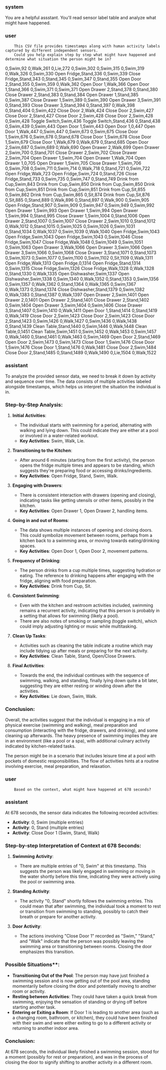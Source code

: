 ### system
You are a helpful assstant. You'll read sensor label table and analyze what might have happened.
### user

        This CSV file provides timestamps along with human activity labels captured by different independent sensors.
        Could you help explain step by step what might have happened and determine what situation the person might be in?
    
0,Swim,92
0,Walk,261
0,Lie,272
0,Swim,302
0,Swim,315
0,Swim,319
0,Walk,326
0,Swim,330
Open Fridge,Stand,336
0,Swim,339
Close Fridge,Stand,343
0,Stand,345
0,Swim,347
0,Stand,355
Open Door 2,Stand,355
0,Swim,359
0,Walk,362
Open Door 1,Walk,366
Open Door 1,Stand,366
0,Swim,371
0,Swim,371
Open Drawer 2,Stand,378
0,Stand,380
Close Drawer 2,Stand,383
0,Stand,384
Open Drawer 1,Stand,385
0,Swim,387
Close Drawer 1,Swim,389
0,Swim,390
Open Drawer 3,Swim,391
0,Stand,393
Close Drawer 3,Stand,394
0,Stand,397
0,Walk,398
0,Stand,404
0,Swim,422
Close Door 2,Walk,424
Close Door 2,Swim,427
Close Door 2,Stand,427
Close Door 2,Swim,428
Close Door 2,Swim,428
0,Swim,428
Toggle Switch,Swim,436
Toggle Switch,Stand,436
0,Stand,438
0,Swim,439
0,Swim,443
Open Door 1,Swim,443
Open Door 1,0,447
Open Door 1,Walk,447
0,Swim,447
0,Swim,673
0,Swim,675
Close Door 1,Swim,676
0,Swim,678
0,Stand,678
Close Door 1,Swim,678
Close Door 1,Swim,679
Close Door 1,Walk,679
0,Walk,679
0,Stand,685
Open Door 2,Swim,687
0,Swim,689
0,Walk,690
Open Drawer 2,Walk,699
Open Drawer 2,Swim,700
0,Stand,701
Close Drawer 2,Swim,702
Close Drawer 2,Swim,704
Open Drawer 1,Swim,704
Open Drawer 1,Walk,704
Open Drawer 1,0,705
Open Drawer 1,Swim,705
Close Drawer 1,Swim,706
0,Swim,708
0,Swim,711
0,Swim,714
0,Walk,718
0,Stand,721
0,Swim,722
Open Fridge,Walk,723
Open Fridge,Swim,724
0,Stand,726
Close Fridge,Stand,733
0,Swim,735
0,Swim,747
0,Stand,749
Drink from Cup,Swim,843
Drink from Cup,Swim,850
Drink from Cup,Swim,850
Drink from Cup,Swim,851
Drink from Cup,Swim,851
Drink from Cup,Sit,855
0,Swim,862
Drink from Cup,Swim,865
0,Sit,874
Drink from Cup,Sit,876
0,Sit,885
0,Stand,889
0,Walk,896
0,Stand,897
0,Walk,900
0,Swim,905
Open Fridge,Stand,907
0,Swim,909
0,Swim,947
0,Swim,949
0,Swim,992
Open Drawer 1,Swim,993
Open Drawer 1,Swim,994
Open Drawer 1,Swim,994
0,Stand,995
Close Drawer 1,Swim,1004
0,Stand,1006
Open Drawer 2,Stand,1007
0,Swim,1007
Close Drawer 2,Swim,1010
0,Stand,1012
0,Walk,1012
0,Stand,1015
0,Swim,1025
0,Swim,1026
0,Swim,1031
0,Stand,1034
0,Walk,1037
0,Swim,1039
0,Walk,1040
Open Fridge,Swim,1043
Open Fridge,Swim,1043
Open Fridge,Swim,1043
0,Swim,1046
Close Fridge,Swim,1047
Close Fridge,Walk,1048
0,Swim,1049
0,Swim,1051
0,Swim,1063
Open Drawer 3,Walk,1066
Open Drawer 3,Swim,1066
Open Drawer 3,Swim,1066
0,Swim,1068
Close Drawer 3,Stand,1071
0,Stand,1073
0,Swim,1073
0,Swim,1077
0,Swim,1100
0,Swim,1102
0,Sit,1109
0,Walk,1311
Open Fridge,Walk,1313
Open Fridge,0,1314
Open Fridge,Stand,1314
0,Swim,1315
Close Fridge,Swim,1326
Close Fridge,Walk,1328
0,Walk,1328
0,Stand,1330
0,Walk,1335
Open Dishwasher,Swim,1337
Open Dishwasher,Swim,1338
0,Swim,1340
0,Walk,1352
0,Stand,1353
0,Swim,1356
0,Swim,1357
0,Walk,1362
0,Stand,1364
0,Walk,1365
0,Swim,1367
0,Walk,1373
0,Stand,1374
Close Dishwasher,Stand,1379
0,Swim,1382
0,Walk,1383
0,Stand,1387
0,Walk,1397
Open Drawer 2,Swim,1401
Open Drawer 2,0,1401
Open Drawer 2,Stand,1401
Close Drawer 2,Stand,1402
0,Swim,1404
Open Drawer 3,Swim,1404
0,Swim,1406
Close Drawer 3,Stand,1407
0,Swim,1410
0,Walk,1411
Open Door 1,Stand,1414
0,Stand,1419
0,Walk,1419
Close Door 2,Swim,1423
Close Door 2,Swim,1423
Close Door 2,Stand,1423
0,Swim,1426
0,Walk,1427
0,Swim,1436
0,Walk,1438
0,Stand,1439
Clean Table,Stand,1440
0,Swim,1446
0,Walk,1448
Clean Table,0,1451
Clean Table,Swim,1451
0,Swim,1452
0,Walk,1453
0,Swim,1457
0,Walk,1460
0,Stand,1461
0,Walk,1463
0,Swim,1469
Open Door 2,Stand,1469
Open Door 2,Swim,1473
0,Swim,1473
Close Door 1,Swim,1476
Close Door 1,Swim,1476
Close Door 1,Stand,1476
0,Walk,1481
Close Door 2,Swim,1484
Close Door 2,Stand,1485
0,Stand,1489
0,Walk,1490
0,Lie,1504
0,Walk,1522

### assistant
To analyze the provided sensor data, we need to break it down by activity and sequence over time. The data consists of multiple activities labeled alongside timestamps, which helps us interpret the situation the individual is in.

### Step-by-Step Analysis:

1. **Initial Activities**:
   - The individual starts with swimming for a period, alternating with walking and lying down. This could indicate they are either at a pool or involved in a water-related workout.
   - **Key Activities**: Swim, Walk, Lie.

2. **Transitioning to the Kitchen**:
   - After around 6 minutes (starting from the first activity), the person opens the fridge multiple times and appears to be standing, which suggests they're preparing food or accessing drinks/ingredients.
   - **Key Activities**: Open Fridge, Stand, Swim, Walk.

3. **Engaging with Drawers**:
   - There is consistent interaction with drawers (opening and closing), indicating tasks like getting utensils or other items, possibly in the kitchen.
   - **Key Activities**: Open Drawer 1, Open Drawer 2, handling items.

4. **Going in and out of Rooms**:
   - The data shows multiple instances of opening and closing doors. This could symbolize movement between rooms, perhaps from a kitchen back to a swimming area, or moving towards eating/drinking spaces.
   - **Key Activities**: Open Door 1, Open Door 2, movement patterns.

5. **Frequency of Drinking**:
   - The person drinks from a cup multiple times, suggesting hydration or eating. The reference to drinking happens after engaging with the fridge, aligning with food preparation.
   - **Key Activities**: Drink from Cup, Sit.

6. **Consistent Swimming**:
   - Even with the kitchen and restroom activities included, swimming remains a recurrent activity, indicating that this person is probably in a setting that allows for swimming (likely a pool).
   - There are also notes of smoking or sampling (toggle switch), which could imply adjusting lighting or music while multitasking.
  
7. **Clean Up Tasks**:
   - Activities such as cleaning the table indicate a routine which may include tidying up after meals or preparing for the next activity.
   - **Key Activities**: Clean Table, Stand, Open/Close Drawers.

8. **Final Activities**:
   - Towards the end, the individual continues with the sequence of swimming, walking, and standing, finally lying down quite a bit later, suggesting they are either resting or winding down after the activities.
   - **Key Activities**: Lie down, Swim, Walk.

### Conclusion:

Overall, the activities suggest that the individual is engaging in a mix of physical exercise (swimming and walking), meal preparation and consumption (interacting with the fridge, drawers, and drinking), and some cleaning up afterwards. The heavy presence of swimming implies they are in an environment (like a pool or a spa), with additional culinary activity indicated by kitchen-related tasks. 

The person might be in a scenario that includes leisure time at a pool with pockets of domestic responsibilities. The flow of activities hints at a routine involving exercise, meal preparation, and relaxation.
### user

        Based on the context, what might have happened at 678 seconds?
    
### assistant
At 678 seconds, the sensor data indicates the following recorded activities:

- **Activity**: 0, Swim (multiple entries)
- **Activity**: 0, Stand (multiple entries)
- **Activity**: Close Door 1 (Swim, Stand, Walk)

### Step-by-step Interpretation of Context at 678 Seconds:

1. **Swimming Activity**:
   - There are multiple entries of "0, Swim" at this timestamp. This suggests the person was likely engaged in swimming or moving in the water shortly before this time, indicating they were actively using the pool or swimming area.

2. **Standing Activity**:
   - The activity "0, Stand" shortly follows the swimming entries. This could mean that after swimming, the individual took a moment to rest or transition from swimming to standing, possibly to catch their breath or prepare for another activity.

3. **Door Activity**:
   - The actions involving "Close Door 1" recorded as "Swim," "Stand," and "Walk" indicate that the person was possibly leaving the swimming area or transitioning between rooms. Closing the door emphasizes this transition.

### Possible Situations**:
- **Transitioning Out of the Pool**: The person may have just finished a swimming session and is now getting out of the pool area, standing momentarily before closing the door and potentially moving to another room or activity.
- **Resting between Activities**: They could have taken a quick break from swimming, enjoying the sensation of standing or drying off before starting another task.
- **Entering or Exiting a Room**: If Door 1 is leading to another area (such as a changing room, bathroom, or kitchen), they could have been finished with their swim and were either exiting to go to a different activity or returning to another indoor area.

### Conclusion:
At 678 seconds, the individual likely finished a swimming session, stood for a moment (possibly for rest or preparation), and was in the process of closing the door to signify shifting to another activity in a different room.
